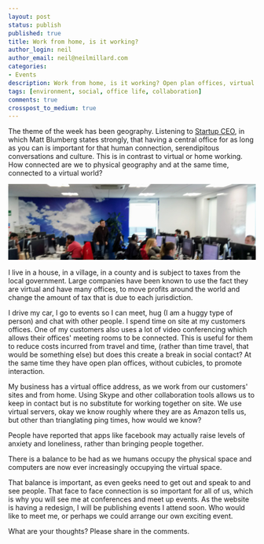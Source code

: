 ```yaml
---
layout: post
status: publish
published: true
title: Work from home, is it working?
author_login: neil
author_email: neil@neilmillard.com
categories:
- Events
description: Work from home, is it working? Open plan offices, virtual meetings. What are the effects on human interaction?
tags: [environment, social, office life, collaboration]
comments: true
crosspost_to_medium: true
---
```

The theme of the week has been geography. Listening to [Startup CEO](http://www.audible.co.uk/pd/Business/Startup-CEO-Audiobook/B00G4IMCSK), in which Matt Blumberg states strongly, that having a central office for as long as you can is important for that human connection, serendipitous conversations and culture. This is in contrast to virtual or home working. How connected are we to physical geography and at the same time, connected to a virtual world?

![Open Plan Office](/public/img/open_plan_office.jpg)

I live in a house, in a village, in a county and is subject to taxes from the local government. Large companies have been known to use the fact they are virtual and have many offices, to move profits around the world and change the amount of tax that is due to each jurisdiction.

I drive my car, I go to events so I can meet, hug (I am a huggy type of person) and chat with other people. I spend time on site at my customers offices.
One of my customers also uses a lot of video conferencing which allows their offices' meeting rooms to be connected. This is useful for them to reduce costs incurred from travel and time, (rather than time travel, that would be something else) but does this create a break in social contact?
At the same time they have open plan offices, without cubicles, to promote interaction.

My business has a virtual office address, as we work from our customers' sites and from home. Using Skype and other collaboration tools allows us to keep in contact but is no substitute for working together on site. We use virtual servers, okay we know roughly where they are as Amazon tells us, but other than trianglating ping times, how would we know?

People have reported that apps like facebook may actually raise levels of anxiety and loneliness, rather than bringing people together.

There is a balance to be had as we humans occupy the physical space and computers are now ever increasingly occupying the virtual space.

That balance is important, as even geeks need to get out and speak to and see people. That face to face connection is so important for all of us, which is why you will see me at conferences and meet up events. 
As the website is having a redesign, I will be publishing events I attend soon. Who would like to meet me, or perhaps we could arrange our own exciting event.

What are your thoughts? Please share in the comments.
